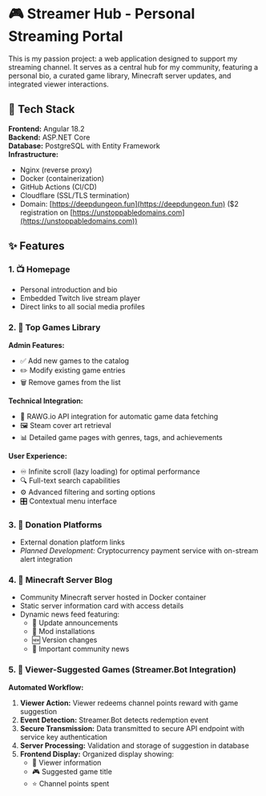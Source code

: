 # 🎮 Streamer Hub - Personal Streaming Portal

This is my passion project: a web application designed to support my streaming channel. It serves as a central hub for my community, featuring a personal bio, a curated game library, Minecraft server updates, and integrated viewer interactions.

## 🚀 Tech Stack

**Frontend:** Angular 18.2  
**Backend:** ASP.NET Core  
**Database:** PostgreSQL with Entity Framework  
**Infrastructure:** 
- Nginx (reverse proxy)
- Docker (containerization)
- GitHub Actions (CI/CD)
- Cloudflare (SSL/TLS termination)
- Domain: [https://deepdungeon.fun](https://deepdungeon.fun) ($2 registration on [https://unstoppabledomains.com](https://unstoppabledomains.com))

## ✨ Features

### 1. 📺 Homepage
- Personal introduction and bio
- Embedded Twitch live stream player
- Direct links to all social media profiles

### 2. 🎯 Top Games Library
**Admin Features:**
- ✅ Add new games to the catalog
- ✏️ Modify existing game entries
- 🗑️ Remove games from the list

**Technical Integration:**
- 🔗 RAWG.io API integration for automatic game data fetching
- 🖼️ Steam cover art retrieval
- 📊 Detailed game pages with genres, tags, and achievements

**User Experience:**
- ♾️ Infinite scroll (lazy loading) for optimal performance
- 🔍 Full-text search capabilities
- ⚙️ Advanced filtering and sorting options
- 🎛️ Contextual menu interface

### 3. 💝 Donation Platforms
- External donation platform links
- *Planned Development:* Cryptocurrency payment service with on-stream alert integration

### 4. 🧱 Minecraft Server Blog
- Community Minecraft server hosted in Docker container
- Static server information card with access details
- Dynamic news feed featuring:
  - 📝 Update announcements
  - 🔧 Mod installations
  - 🆕 Version changes
  - 📢 Important community news

### 5. 🤖 Viewer-Suggested Games (Streamer.Bot Integration)
**Automated Workflow:**
1. **Viewer Action:** Viewer redeems channel points reward with game suggestion
2. **Event Detection:** Streamer.Bot detects redemption event
3. **Secure Transmission:** Data transmitted to secure API endpoint with service key authentication
4. **Server Processing:** Validation and storage of suggestion in database
5. **Frontend Display:** Organized display showing:
   - 👤 Viewer information
   - 🎮 Suggested game title
   - ⭐ Channel points spent
